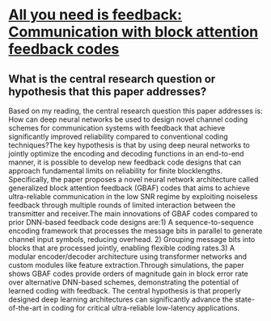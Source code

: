 # [All you need is feedback: Communication with block attention feedback   codes](https://arxiv.org/abs/2206.09457)

## What is the central research question or hypothesis that this paper addresses?

Based on my reading, the central research question this paper addresses is: How can deep neural networks be used to design novel channel coding schemes for communication systems with feedback that achieve significantly improved reliability compared to conventional coding techniques?The key hypothesis is that by using deep neural networks to jointly optimize the encoding and decoding functions in an end-to-end manner, it is possible to develop new feedback code designs that can approach fundamental limits on reliability for finite blocklengths. Specifically, the paper proposes a novel neural network architecture called generalized block attention feedback (GBAF) codes that aims to achieve ultra-reliable communication in the low SNR regime by exploiting noiseless feedback through multiple rounds of limited interaction between the transmitter and receiver.The main innovations of GBAF codes compared to prior DNN-based feedback code designs are:1) A sequence-to-sequence encoding framework that processes the message bits in parallel to generate channel input symbols, reducing overhead. 2) Grouping message bits into blocks that are processed jointly, enabling flexible coding rates.3) A modular encoder/decoder architecture using transformer networks and custom modules like feature extraction.Through simulations, the paper shows GBAF codes provide orders of magnitude gain in block error rate over alternative DNN-based schemes, demonstrating the potential of learned coding with feedback. The central hypothesis is that properly designed deep learning architectures can significantly advance the state-of-the-art in coding for critical ultra-reliable low-latency applications.
